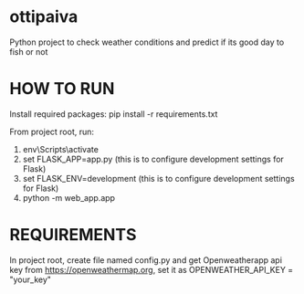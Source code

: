 # ottipaiva
Python project to check weather conditions and predict if its good day to fish or not

# HOW TO RUN
Install required packages:
pip install -r requirements.txt

From project root, run:
1. env\Scripts\activate
2. set FLASK_APP=app.py (this is to configure development settings for Flask)
3. set FLASK_ENV=development (this is to configure development settings for Flask)
4. python -m web_app.app

# REQUIREMENTS
In project root, create file named config.py and get Openweatherapp api key from https://openweathermap.org, set it as OPENWEATHER_API_KEY = "your_key"
